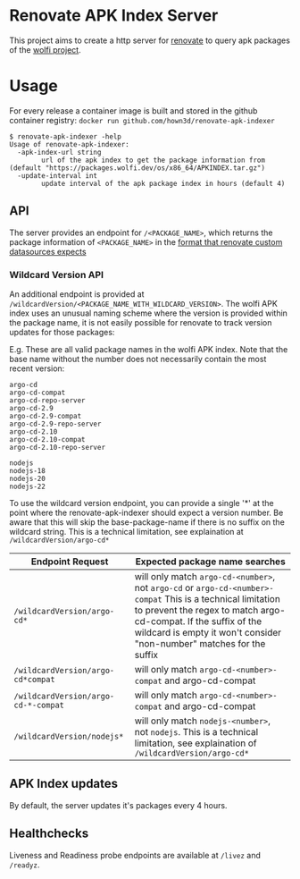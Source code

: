 # Renovate APK Index Server

This project aims to create a http server for [renovate](https://github.com/renovatebot/renovate) to query apk packages of the [wolfi project](https://github.com/wolfi-dev/os).

# Usage

For every release a container image is built and stored in the github container registry: `docker run github.com/hown3d/renovate-apk-indexer`

```
$ renovate-apk-indexer -help
Usage of renovate-apk-indexer:
  -apk-index-url string
        url of the apk index to get the package information from (default "https://packages.wolfi.dev/os/x86_64/APKINDEX.tar.gz")
  -update-interval int
        update interval of the apk package index in hours (default 4)
```

## API

The server provides an endpoint for `/<PACKAGE_NAME>`, which returns the package information of `<PACKAGE_NAME>` in the [format that renovate custom datasources expects](https://docs.renovatebot.com/modules/datasource/custom/)

### Wildcard Version API

An additional endpoint is provided at `/wildcardVersion/<PACKAGE_NAME_WITH_WILDCARD_VERSION>`. The wolfi APK index uses an unusual naming scheme where the version is provided within the package name, it is not easily possible for renovate to track version updates for those packages:

E.g. These are all valid package names in the wolfi APK index. Note that the base name without the number does not necessarily contain the most recent version:
```
argo-cd
argo-cd-compat
argo-cd-repo-server
argo-cd-2.9
argo-cd-2.9-compat
argo-cd-2.9-repo-server
argo-cd-2.10
argo-cd-2.10-compat
argo-cd-2.10-repo-server

nodejs
nodejs-18
nodejs-20
nodejs-22
```

To use the wildcard version endpoint, you can provide a single '*' at the point where the renovate-apk-indexer should expect a version number. Be aware that this will skip the base-package-name if there is no suffix on the wildcard string. This is a technical limitation, see explaination at `/wildcardVersion/argo-cd*`

| Endpoint Request                  | Expected package name searches                                                                                                                                                                                                                      |
|-----------------------------------|-----------------------------------------------------------------------------------------------------------------------------------------------------------------------------------------------------------------------------------------------------|
| `/wildcardVersion/argo-cd*`         | will only match `argo-cd-<number>`, not `argo-cd` or `argo-cd-<number>-compat`  This is a technical limitation to prevent the regex to match argo-cd-compat. If the suffix of the wildcard is empty it won't consider "non-number" matches for the suffix |
| `/wildcardVersion/argo-cd*compat`   | will only match `argo-cd-<number>-compat` and argo-cd-compat                                                                                                                                                                                          |
| `/wildcardVersion/argo-cd-*-compat` | will only match `argo-cd-<number>-compat` and argo-cd-compat                                                                                                                                                                                          |
| `/wildcardVersion/nodejs*`          | will only match `nodejs-<number>`, not `nodejs`.  This is a technical limitation, see explaination of `/wildcardVersion/argo-cd*`                                                                                                                       |


## APK Index updates

By default, the server updates it's packages every 4 hours.

## Healthchecks

Liveness and Readiness probe endpoints are available at `/livez` and `/readyz`.